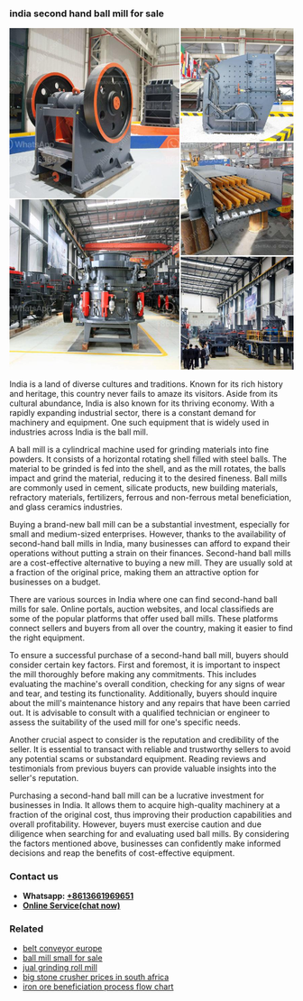 <h3>india second hand ball mill for sale</h3><img src='1708408215.jpg' alt=''><p>India is a land of diverse cultures and traditions. Known for its rich history and heritage, this country never fails to amaze its visitors. Aside from its cultural abundance, India is also known for its thriving economy. With a rapidly expanding industrial sector, there is a constant demand for machinery and equipment. One such equipment that is widely used in industries across India is the ball mill.</p><p>A ball mill is a cylindrical machine used for grinding materials into fine powders. It consists of a horizontal rotating shell filled with steel balls. The material to be grinded is fed into the shell, and as the mill rotates, the balls impact and grind the material, reducing it to the desired fineness. Ball mills are commonly used in cement, silicate products, new building materials, refractory materials, fertilizers, ferrous and non-ferrous metal beneficiation, and glass ceramics industries.</p><p>Buying a brand-new ball mill can be a substantial investment, especially for small and medium-sized enterprises. However, thanks to the availability of second-hand ball mills in India, many businesses can afford to expand their operations without putting a strain on their finances. Second-hand ball mills are a cost-effective alternative to buying a new mill. They are usually sold at a fraction of the original price, making them an attractive option for businesses on a budget.</p><p>There are various sources in India where one can find second-hand ball mills for sale. Online portals, auction websites, and local classifieds are some of the popular platforms that offer used ball mills. These platforms connect sellers and buyers from all over the country, making it easier to find the right equipment.</p><p>To ensure a successful purchase of a second-hand ball mill, buyers should consider certain key factors. First and foremost, it is important to inspect the mill thoroughly before making any commitments. This includes evaluating the machine's overall condition, checking for any signs of wear and tear, and testing its functionality. Additionally, buyers should inquire about the mill's maintenance history and any repairs that have been carried out. It is advisable to consult with a qualified technician or engineer to assess the suitability of the used mill for one's specific needs.</p><p>Another crucial aspect to consider is the reputation and credibility of the seller. It is essential to transact with reliable and trustworthy sellers to avoid any potential scams or substandard equipment. Reading reviews and testimonials from previous buyers can provide valuable insights into the seller's reputation.</p><p>Purchasing a second-hand ball mill can be a lucrative investment for businesses in India. It allows them to acquire high-quality machinery at a fraction of the original cost, thus improving their production capabilities and overall profitability. However, buyers must exercise caution and due diligence when searching for and evaluating used ball mills. By considering the factors mentioned above, businesses can confidently make informed decisions and reap the benefits of cost-effective equipment.</p><h3>Contact us</h3><ul><li><strong>Whatsapp:&nbsp;<a href="https://wa.me/8613661969651">+8613661969651</a></strong></li><li><a href="https://swt.shibang-china.com/?git&amp;zhl&amp;india second hand ball mill for sale"><strong>Online Service(chat now)</strong></a></li></ul><h3>Related</h3><ul><li><a href='belt conveyor europe.md'>belt conveyor europe</a></li><li><a href='ball mill small for sale.md'>ball mill small for sale</a></li><li><a href='jual grinding roll mill.md'>jual grinding roll mill</a></li><li><a href='big stone crusher prices in south africa.md'>big stone crusher prices in south africa</a></li><li><a href='iron ore beneficiation process flow chart.md'>iron ore beneficiation process flow chart</a></li></ul>